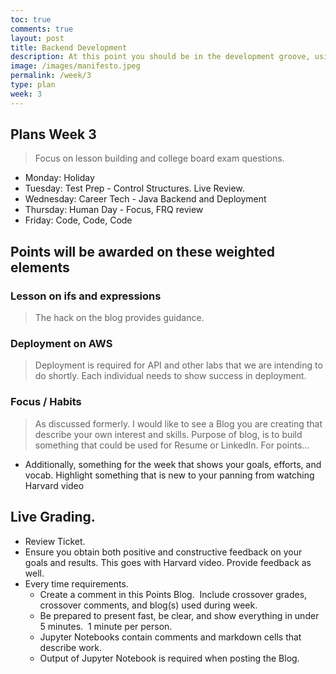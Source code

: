 ```yaml
---
toc: true
comments: true
layout: post
title: Backend Development
description: At this point you should be in the development groove, using tools,and understanding the basic of Java.  This week students will formerly learn control structures, which should be easy.  Thus, we will start looking deeper at backend development, spring, and deployment.
image: /images/manifesto.jpeg
permalink: /week/3
type: plan
week: 3
---
```


## Plans Week 3
> Focus on lesson building and college board exam questions.
- Monday:  Holiday
- Tuesday: Test Prep - Control Structures. Live Review.
- Wednesday: Career Tech - Java Backend and Deployment
- Thursday: Human Day - Focus, FRQ review
- Friday: Code, Code, Code

## Points will be awarded on these weighted elements

### Lesson on ifs and expressions
> The hack on the blog provides guidance.  

### Deployment on AWS
> Deployment is required for API and other labs that we are intending to do shortly. Each individual needs to show success in deployment.

### Focus / Habits
> As discussed formerly.  I would like to see a Blog you are creating that describe your own interest and skills.  Purpose of blog, is to build something that could be used for Resume or LinkedIn.  For points... 
- Additionally, something for the week that shows your goals, efforts, and vocab.  Highlight something that is new to your panning from watching Harvard video
 
## Live Grading.
- Review Ticket. 
- Ensure you obtain both positive and constructive feedback on your goals and results.  This goes with Harvard video.  Provide feedback as well.
- Every time requirements.
    - Create a comment in this Points Blog.  Include crossover grades, crossover comments, and blog(s) used during week.
    - Be prepared to present fast, be clear, and show everything in under 5 minutes.  1 minute per person.
    - Jupyter Notebooks contain comments and markdown cells that describe work.
    - Output of Jupyter Notebook is required when posting the Blog.

